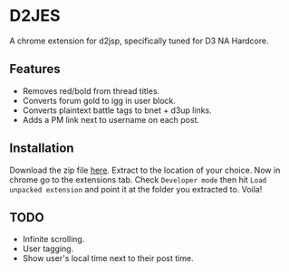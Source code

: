 D2JES
=====

A chrome extension for d2jsp, specifically tuned for D3 NA Hardcore.

Features
--------

- Removes red/bold from thread titles.
- Converts forum gold to igg in user block.
- Converts plaintext battle tags to bnet + d3up links.
- Adds a PM link next to username on each post.

Installation
------------

Download the zip file
[here](https://github.com/philroberts/D2JES/archive/master.zip).
Extract to the location of your choice.  Now in chrome go to the
extensions tab.  Check `Developer mode` then hit `Load unpacked
extension` and point it at the folder you extracted to.  Voila!

TODO
----

- Infinite scrolling.
- User tagging.
- Show user's local time next to their post time.

